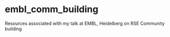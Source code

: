 # embl_comm_building
Resources associated with my talk at EMBL, Heidelberg on RSE Community building
